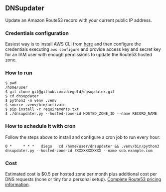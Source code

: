 ## DNSupdater

Update an Amazon Route53 record with your current public IP address.

### Credentials configuration

Easiest way is to install AWS CLI from [here](https://docs.aws.amazon.com/cli/latest/userguide/getting-started-install.html) and then configure the credentials executing `aws configure` and provide access key and secret key for an IAM user with enough permissions to update the Route53 hosted zone. 

### How to run

```
$ pwd
/home/user 
$ git clone git@github.com:diegofd/dnsupdater.git
$ cd dnsupdater
$ python3 -m venv .venv
$ source .venv/bin/activate
$ pip install -r requirements.txt
$ ./dnsupdater.py --hosted-zone-id HOSTED_ZONE_ID --name RECORD_NAME
```

### How to schedule it with cron

Follow the steps above to install and configure a cron job to run every hour:
```
0 *     * * *   diego   cd /home/user/dnsupdater && .venv/bin/python3 dnsupdater.py --hosted-zone-id ZXXXXXXXXXXX --name sub.example.com
```

### Cost

Estimated cost is $0.5 per hosted zone per month plus additional cost per DNS requests (none or tiny for a personal setup). [Complete Route53 pricing information](https://aws.amazon.com/es/route53/pricing/). 
